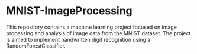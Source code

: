 # MNIST-ImageProcessing
This repository contains a machine learning project focused on image processing and analysis of image data from the MNIST dataset. The project is aimed to implement handwritten digit recognition using a RandomForestClassifier.
